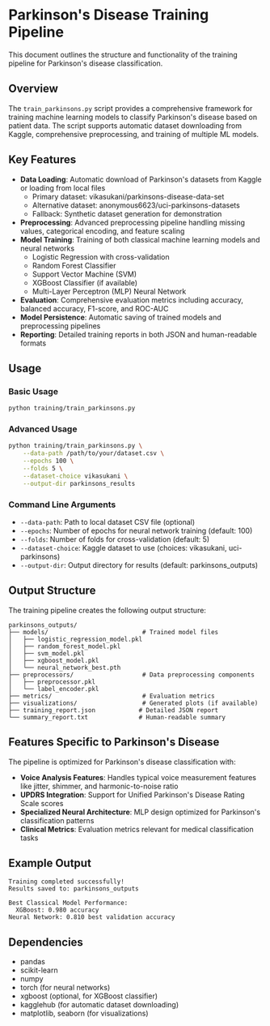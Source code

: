 # Parkinson's Disease Training Pipeline

This document outlines the structure and functionality of the training pipeline for Parkinson's disease classification.

## Overview

The `train_parkinsons.py` script provides a comprehensive framework for training machine learning models to classify Parkinson's disease based on patient data. The script supports automatic dataset downloading from Kaggle, comprehensive preprocessing, and training of multiple ML models.

## Key Features

- **Data Loading**: Automatic download of Parkinson's datasets from Kaggle or loading from local files
  - Primary dataset: vikasukani/parkinsons-disease-data-set
  - Alternative dataset: anonymous6623/uci-parkinsons-datasets
  - Fallback: Synthetic dataset generation for demonstration
- **Preprocessing**: Advanced preprocessing pipeline handling missing values, categorical encoding, and feature scaling
- **Model Training**: Training of both classical machine learning models and neural networks
  - Logistic Regression with cross-validation
  - Random Forest Classifier
  - Support Vector Machine (SVM)
  - XGBoost Classifier (if available)
  - Multi-Layer Perceptron (MLP) Neural Network
- **Evaluation**: Comprehensive evaluation metrics including accuracy, balanced accuracy, F1-score, and ROC-AUC
- **Model Persistence**: Automatic saving of trained models and preprocessing pipelines
- **Reporting**: Detailed training reports in both JSON and human-readable formats

## Usage

### Basic Usage
```bash
python training/train_parkinsons.py
```

### Advanced Usage
```bash
python training/train_parkinsons.py \
    --data-path /path/to/your/dataset.csv \
    --epochs 100 \
    --folds 5 \
    --dataset-choice vikasukani \
    --output-dir parkinsons_results
```

### Command Line Arguments

- `--data-path`: Path to local dataset CSV file (optional)
- `--epochs`: Number of epochs for neural network training (default: 100)
- `--folds`: Number of folds for cross-validation (default: 5)
- `--dataset-choice`: Kaggle dataset to use (choices: vikasukani, uci-parkinsons)
- `--output-dir`: Output directory for results (default: parkinsons_outputs)

## Output Structure

The training pipeline creates the following output structure:
```
parkinsons_outputs/
├── models/                          # Trained model files
│   ├── logistic_regression_model.pkl
│   ├── random_forest_model.pkl
│   ├── svm_model.pkl
│   ├── xgboost_model.pkl
│   └── neural_network_best.pth
├── preprocessors/                   # Data preprocessing components
│   ├── preprocessor.pkl
│   └── label_encoder.pkl
├── metrics/                         # Evaluation metrics
├── visualizations/                  # Generated plots (if available)
├── training_report.json            # Detailed JSON report
└── summary_report.txt              # Human-readable summary
```

## Features Specific to Parkinson's Disease

The pipeline is optimized for Parkinson's disease classification with:

- **Voice Analysis Features**: Handles typical voice measurement features like jitter, shimmer, and harmonic-to-noise ratio
- **UPDRS Integration**: Support for Unified Parkinson's Disease Rating Scale scores
- **Specialized Neural Architecture**: MLP design optimized for Parkinson's classification patterns
- **Clinical Metrics**: Evaluation metrics relevant for medical classification tasks

## Example Output

```
Training completed successfully!
Results saved to: parkinsons_outputs

Best Classical Model Performance:
  XGBoost: 0.980 accuracy
Neural Network: 0.810 best validation accuracy
```

## Dependencies

- pandas
- scikit-learn
- numpy
- torch (for neural networks)
- xgboost (optional, for XGBoost classifier)
- kagglehub (for automatic dataset downloading)
- matplotlib, seaborn (for visualizations)
